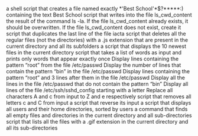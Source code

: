 a shell script that creates a file named exactly \*\'Best School\'\*$\?\*\*\*\*\*:) containing the text Best School
script that writes into the file ls_cwd_content the result of the command ls -la. If the file ls_cwd_content already exists, it should be overwritten. If the file ls_cwd_content does not exist, create it
script that duplicates the last line of the file iacta
script that deletes all the regular files (not the directories) with a .js extension that are present in the current directory and all its subfolders
a script that displays the 10 newest files in the current directory
script that takes a list of words as input and prints only words that appear exactly once
Display lines containing the pattern “root” from the file /etc/passwd
Display the number of lines that contain the pattern “bin” in the file /etc/passwd
Display lines containing the pattern “root” and 3 lines after them in the file /etc/passwd
 Display all the lines in the file /etc/passwd that do not contain the pattern “bin” 
Display all lines of the file /etc/ssh/sshd_config starting with a letter
Replace all characters A and c from input to Z and e respectively
script that removes all letters c and C from input
a script that reverse its input
a script that displays all users and their home directories, sorted by users
a command that finds all empty files and directories in the current directory and all sub-directories
script that lists all the files with a .gif extension in the current directory and all its sub-directories
